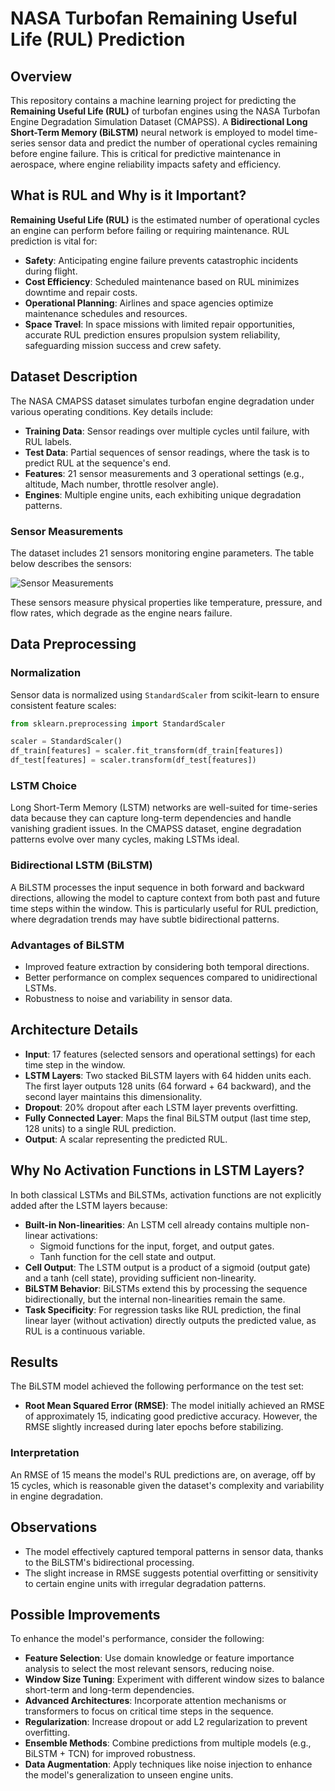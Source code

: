 # NASA Turbofan Remaining Useful Life (RUL) Prediction

## Overview
This repository contains a machine learning project for predicting the **Remaining Useful Life (RUL)** of turbofan engines using the NASA Turbofan Engine Degradation Simulation Dataset (CMAPSS). A **Bidirectional Long Short-Term Memory (BiLSTM)** neural network is employed to model time-series sensor data and predict the number of operational cycles remaining before engine failure. This is critical for predictive maintenance in aerospace, where engine reliability impacts safety and efficiency.

## What is RUL and Why is it Important?
**Remaining Useful Life (RUL)** is the estimated number of operational cycles an engine can perform before failing or requiring maintenance. RUL prediction is vital for:

- **Safety**: Anticipating engine failure prevents catastrophic incidents during flight.
- **Cost Efficiency**: Scheduled maintenance based on RUL minimizes downtime and repair costs.
- **Operational Planning**: Airlines and space agencies optimize maintenance schedules and resources.
- **Space Travel**: In space missions with limited repair opportunities, accurate RUL prediction ensures propulsion system reliability, safeguarding mission success and crew safety.

## Dataset Description
The NASA CMAPSS dataset simulates turbofan engine degradation under various operating conditions. Key details include:

- **Training Data**: Sensor readings over multiple cycles until failure, with RUL labels.
- **Test Data**: Partial sequences of sensor readings, where the task is to predict RUL at the sequence's end.
- **Features**: 21 sensor measurements and 3 operational settings (e.g., altitude, Mach number, throttle resolver angle).
- **Engines**: Multiple engine units, each exhibiting unique degradation patterns.

### Sensor Measurements
The dataset includes 21 sensors monitoring engine parameters. The table below describes the sensors:

![Sensor Measurements](https://www.researchgate.net/publication/348384089/figure/tbl2/AS:978772178239493@1610368880327/Data-description-of-turbofan-engine-sensor.png)

These sensors measure physical properties like temperature, pressure, and flow rates, which degrade as the engine nears failure.

## Data Preprocessing

### Normalization
Sensor data is normalized using `StandardScaler` from scikit-learn to ensure consistent feature scales:

```python
from sklearn.preprocessing import StandardScaler

scaler = StandardScaler()
df_train[features] = scaler.fit_transform(df_train[features])
df_test[features] = scaler.transform(df_test[features]) 
```

### LSTM Choice
Long Short-Term Memory (LSTM) networks are well-suited for time-series data because they can capture long-term dependencies and handle vanishing gradient issues. In the CMAPSS dataset, engine degradation patterns evolve over many cycles, making LSTMs ideal.

### Bidirectional LSTM (BiLSTM)
A BiLSTM processes the input sequence in both forward and backward directions, allowing the model to capture context from both past and future time steps within the window. This is particularly useful for RUL prediction, where degradation trends may have subtle bidirectional patterns.

### Advantages of BiLSTM
- Improved feature extraction by considering both temporal directions.
- Better performance on complex sequences compared to unidirectional LSTMs.
- Robustness to noise and variability in sensor data.

## Architecture Details
- **Input**: 17 features (selected sensors and operational settings) for each time step in the window.
- **LSTM Layers**: Two stacked BiLSTM layers with 64 hidden units each. The first layer outputs 128 units (64 forward + 64 backward), and the second layer maintains this dimensionality.
- **Dropout**: 20% dropout after each LSTM layer prevents overfitting.
- **Fully Connected Layer**: Maps the final BiLSTM output (last time step, 128 units) to a single RUL prediction.
- **Output**: A scalar representing the predicted RUL.

## Why No Activation Functions in LSTM Layers?
In both classical LSTMs and BiLSTMs, activation functions are not explicitly added after the LSTM layers because:

- **Built-in Non-linearities**: An LSTM cell already contains multiple non-linear activations:
  - Sigmoid functions for the input, forget, and output gates.
  - Tanh function for the cell state and output.
- **Cell Output**: The LSTM output is a product of a sigmoid (output gate) and a tanh (cell state), providing sufficient non-linearity.
- **BiLSTM Behavior**: BiLSTMs extend this by processing the sequence bidirectionally, but the internal non-linearities remain the same.
- **Task Specificity**: For regression tasks like RUL prediction, the final linear layer (without activation) directly outputs the predicted value, as RUL is a continuous variable.

## Results
The BiLSTM model achieved the following performance on the test set:

- **Root Mean Squared Error (RMSE)**: The model initially achieved an RMSE of approximately 15, indicating good predictive accuracy. However, the RMSE slightly increased during later epochs before stabilizing.

### Interpretation
An RMSE of 15 means the model's RUL predictions are, on average, off by 15 cycles, which is reasonable given the dataset's complexity and variability in engine degradation.

## Observations
- The model effectively captured temporal patterns in sensor data, thanks to the BiLSTM's bidirectional processing.
- The slight increase in RMSE suggests potential overfitting or sensitivity to certain engine units with irregular degradation patterns.

## Possible Improvements
To enhance the model's performance, consider the following:

- **Feature Selection**: Use domain knowledge or feature importance analysis to select the most relevant sensors, reducing noise.
- **Window Size Tuning**: Experiment with different window sizes to balance short-term and long-term dependencies.
- **Advanced Architectures**: Incorporate attention mechanisms or transformers to focus on critical time steps in the sequence.
- **Regularization**: Increase dropout or add L2 regularization to prevent overfitting.
- **Ensemble Methods**: Combine predictions from multiple models (e.g., BiLSTM + TCN) for improved robustness.
- **Data Augmentation**: Apply techniques like noise injection to enhance the model's generalization to unseen engine units.
